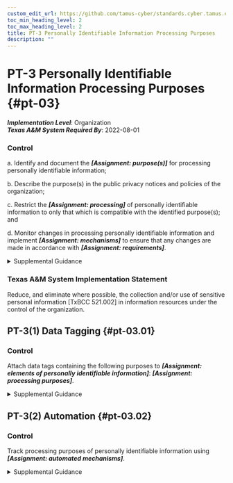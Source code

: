 ```yaml
---
custom_edit_url: https://github.com/tamus-cyber/standards.cyber.tamus.edu/tree/main/static/content/tamus.edu/TAMUS_profile.xml
toc_min_heading_level: 2
toc_max_heading_level: 2
title: PT-3 Personally Identifiable Information Processing Purposes
description: ""
---
```


# PT-3 Personally Identifiable Information Processing Purposes {#pt-03}

_**Implementation Level**_: Organization\
_**Texas A&M System Required By**_: 2022-08-01

### Control

a. Identify and document the _**[Assignment: purpose(s)]**_ for processing personally identifiable information;

b. Describe the purpose(s) in the public privacy notices and policies of the organization;

c. Restrict the _**[Assignment: processing]**_ of personally identifiable information to only that which is compatible with the identified purpose(s); and

d. Monitor changes in processing personally identifiable information and implement _**[Assignment: mechanisms]**_ to ensure that any changes are made in accordance with _**[Assignment: requirements]**_.

<details>
  <summary>Supplemental Guidance</summary>

a. Identify and document the _**[Assignment: purpose(s)]**_ for processing personally identifiable information;

b. Describe the purpose(s) in the public privacy notices and policies of the organization;

c. Restrict the _**[Assignment: processing]**_ of personally identifiable information to only that which is compatible with the identified purpose(s); and

d. Monitor changes in processing personally identifiable information and implement _**[Assignment: mechanisms]**_ to ensure that any changes are made in accordance with _**[Assignment: requirements]**_.

</details>

### Texas A&M System Implementation Statement

Reduce, and eliminate where possible, the collection and/or use of sensitive personal information [TxBCC 521.002] in information resources under the control of the organization.

## PT-3(1) Data Tagging {#pt-03.01}

### Control

Attach data tags containing the following purposes to _**[Assignment: elements of personally identifiable information]**_: _**[Assignment: processing purposes]**_.

<details>
  <summary>Supplemental Guidance</summary>

Attach data tags containing the following purposes to _**[Assignment: elements of personally identifiable information]**_: _**[Assignment: processing purposes]**_.

</details>

## PT-3(2) Automation {#pt-03.02}

### Control

Track processing purposes of personally identifiable information using _**[Assignment: automated mechanisms]**_.

<details>
  <summary>Supplemental Guidance</summary>

Track processing purposes of personally identifiable information using _**[Assignment: automated mechanisms]**_.

</details>

